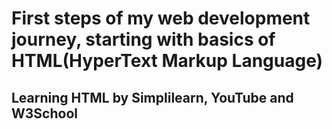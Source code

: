 # First steps of my web development journey, starting with basics of HTML(HyperText Markup Language)

## Learning HTML by Simplilearn, YouTube and W3School
